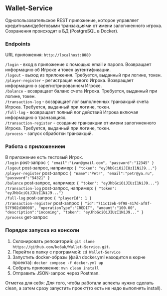 ## Wallet-Service

Однопользовательское REST приложение, которое управляет кредитными/дебетовыми транзакциями от имени залогиненного игрока. 
Сохранения происходят в БД (PostgreSQL в Docker). 

### Endpoints

URL приложения: `http://localhost:8080`

`/login` - вход в приложение с помощью email и пароля. Возвращает информацию об Игроке и токен аутентификации.<br />
`/logout` - выход из приложения. Требуется, выданный при логине, токен.<br />
`/player-register` - регистрация нового Игрока. Возвращает информацию о зарегистрированном Игроке.<br />
`/balance` - возвращает баланс счета Игрока. Требуется, выданный при логине, токен.<br />
`/transaction-log` - возвращает лог выполненных транзакций счета Игрока. Требуется, выданный при логине, токен.<br />
`/full-log` - возвращает полный лог действий Игрока включая информацию о транзакциях.<br />
`/transaction-register` - создание транзакции от имени залогиненного Игрока. Требуется, выданный при логине, токен.<br />
`/process` - запуск обработки транзакций.<br />

### Работа с приложением

В приложение есть тестовый Игрок.<br />
`/login` post-запрос `{ "email":"ivan@gmail.com", "password":"12345" }`<br />
`/logout` post-запрос, например: `{ "token": "eyJhbGciOiJIUzI1NiJ9..."}`<br />
`/player-register` post-запрос `{ "name":"Petr", "email":"petr@ya.ru", "password":"54321" }`<br />
`/balance` post-запрос, например: `{ "token": "eyJhbGciOiJIUzI1NiJ9..."}`<br />
`/transaction-log` post-запрос, например: `{ "token": "eyJhbGciOiJIUzI1NiJ9..."}`<br />
`/full-log` post-запрос `{ "playerId": 1 }`<br />
`/transaction-register` post-запрос `{ "id":"711c12eb-9f98-417d-af8f-57f902d30008", "operationType":"CREDIT", "amount":"100.00", "description":"incoming", "token": "eyJhbGciOiJIUzI1NiJ9..." }`<br />
`/process` get-запрос<br />

### Порядок запуска из консоли

1. Склонировать репозиторий: `git clone https://github.com/ko6ak/Wallet-Service.git`. 
2. Перейти в папку с программой: `cd Wallet-Service`
3. Запустить docker-образы (файл docker.yml находится в корне проекта): `docker compose -f docker.yml up`
4. Собрать приложение: `mvn clean install`
5. Отправить JSON-запрос через Postman.


Отметка для себя:
Для того, чтобы работали аспекты нужно сделать clean, а затем сразу запустить проект(то есть не надо выполнять install).